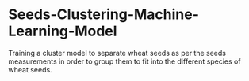 # Seeds-Clustering-Machine-Learning-Model
Training a cluster model to separate wheat seeds as per the seeds measurements in order to group them to fit into the different species of wheat seeds.
